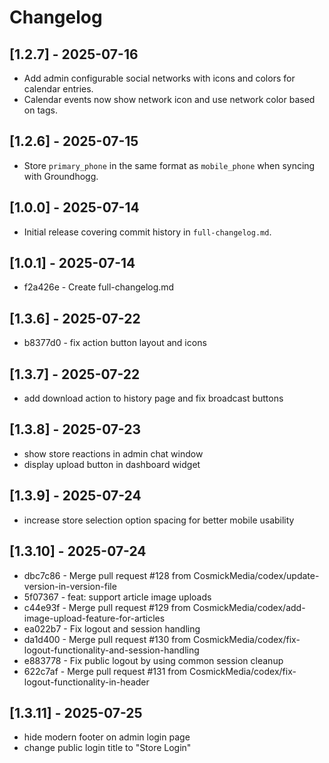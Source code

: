 # Changelog
## [1.2.7] - 2025-07-16
- Add admin configurable social networks with icons and colors for calendar entries.
- Calendar events now show network icon and use network color based on tags.


## [1.2.6] - 2025-07-15
- Store `primary_phone` in the same format as `mobile_phone` when syncing with Groundhogg.

## [1.0.0] - 2025-07-14
- Initial release covering commit history in `full-changelog.md`.

## [1.0.1] - 2025-07-14
- f2a426e - Create full-changelog.md


## [1.3.6] - 2025-07-22
- b8377d0 - fix action button layout and icons

## [1.3.7] - 2025-07-22
- add download action to history page and fix broadcast buttons

## [1.3.8] - 2025-07-23
- show store reactions in admin chat window
- display upload button in dashboard widget

## [1.3.9] - 2025-07-24
- increase store selection option spacing for better mobile usability

## [1.3.10] - 2025-07-24
- dbc7c86 - Merge pull request #128 from CosmickMedia/codex/update-version-in-version-file
- 5f07367 - feat: support article image uploads
- c44e93f - Merge pull request #129 from CosmickMedia/codex/add-image-upload-feature-for-articles
- ea022b7 - Fix logout and session handling
- da1d400 - Merge pull request #130 from CosmickMedia/codex/fix-logout-functionality-and-session-handling
- e883778 - Fix public logout by using common session cleanup
- 622c7af - Merge pull request #131 from CosmickMedia/codex/fix-logout-functionality-in-header


## [1.3.11] - 2025-07-25
- hide modern footer on admin login page
- change public login title to "Store Login"
